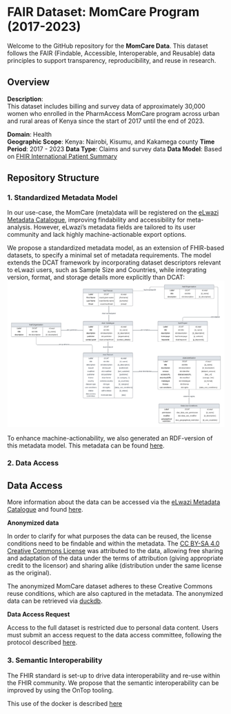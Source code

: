 # FAIR Dataset: MomCare Program (2017-2023)

Welcome to the GitHub repository for the **MomCare Data**. This dataset follows the FAIR (Findable, Accessible, Interoperable, and Reusable) data principles to support transparency, reproducibility, and reuse in research.

## Overview

**Description**:  
This dataset includes billing and survey data of approximately 30,000 women who enrolled in the PharmAccess MomCare program across urban and rural areas of Kenya since the start of 2017 until the end of 2023.

 **Domain**: Health  
 **Geographic Scope**: Kenya: Nairobi, Kisumu, and Kakamega county 
 **Time Period**: 2017 - 2023
 **Data Type**: Claims and survey data 
 **Data Model**: Based on [FHIR International Patient Summary](http://hl7.org/fhir/uv/ips/ImplementationGuide/hl7.fhir.uv.ips) 

## Repository Structure

### 1. Standardized Metadata Model 
In our use-case, the MomCare (meta)data will be registered on the [eLwazi Metadata Catalogue](https://catalog.elwazi.org/#/datasets), improving findability and accessibility for meta-analysis. However, eLwazi’s metadata fields are tailored to its user community and lack highly machine-actionable export options. 

We propose a standardized metadata model, as an extension of FHIR-based datasets, to specify a minimal set of metadata requirements. 
The model extends the DCAT framework by incorporating dataset descriptors relevant to eLwazi users, such as Sample Size and Countries, while integrating version, format, and storage details more explicitly than DCAT:
![momcare metadata model visualized](./FAIRwithFHIR_MomCare_metadata.png)

To enhance machine-actionability, we also generated an RDF-version of this metadata model. This metadata can be found [here](./metadata.ttl). 

### 2. Data Access 

## Data Access

More information about the data can be accessed via the [eLwazi Metadata Catalogue](https://catalog.elwazi.org/#/datasets) and found [here](./metadata.ttl). 

**Anonymized data** 

In order to clarify for what purposes the data can be reused, the license conditions need to be findable and within the metadata. The [CC BY-SA 4.0 Creative Commons License](https://creativecommons.org/licenses/by-sa/4.0/) was attributed to the data, allowing free sharing and adaptation of the data under the terms of attribution (giving appropriate credit to the licensor) and sharing alike (distribution under the same license as the original).

The anonymized MomCare dataset adheres to these Creative Commons reuse conditions, which are also captured in the metadata. The anonymized data can be retrieved via [duckdb](./duckdb.md).

**Data Access Request** 

Access to the full dataset is restricted due to personal data content. Users must submit an access request to the data access committee, following the protocol described [here](./dataaccess.md). 

### 3. Semantic Interoperability

The FHIR standard is set-up to drive data interoperability and re-use within the FHIR community. We propose that the semantic interoperability can be improved by using the OnTop tooling. 

This use of the docker is described [here](./ontop.md)